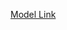 <a href="https://huggingface.co/emirkaanozdemr/Trendyol-Hackathon-Autoencoder-Model">Model Link</a>
